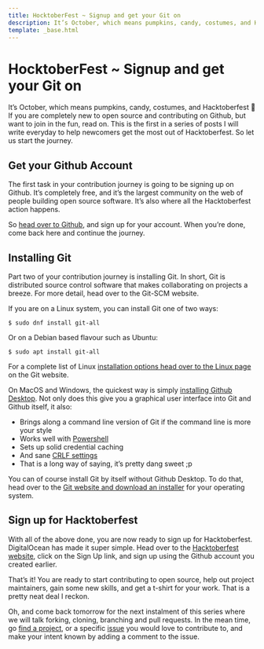 ```yaml
---
title: HocktoberFest ~ Signup and get your Git on
description: It’s October, which means pumpkins, candy, costumes, and Hacktoberfest 🎃 If you are completely new to open source and contributing on Github, but want to join in the fun, read on.
template: _base.html
---
```


# HocktoberFest ~ Signup and get your Git on

It’s October, which means pumpkins, candy, costumes, and Hacktoberfest 🎃 If you are completely new to open source and
contributing on Github, but want to join in the fun, read on. This is the first in a series of posts I will write
everyday to help newcomers get the most out of Hacktoberfest. So let us start the journey.

## Get your Github Account

The first task in your contribution journey is going to be signing up on Github. It’s completely free, and it’s the
largest community on the web of people building open source software. It’s also where all the Hacktoberfest action
happens.

So [head over to Github](https://github.com/), and sign up for your account. When you’re done, come back here and
continue the journey.

## Installing Git

Part two of your contribution journey is installing Git. In short, Git is distributed source control software that makes
collaborating on projects a breeze. For more detail, head over to the Git-SCM website.

If you are on a Linux system, you can install Git one of two ways:

<pre><code class="bash">$ sudo dnf install git-all</code></pre>

Or on a Debian based flavour such as Ubuntu:

<pre><code class="bash">$ sudo apt install git-all</code></pre>

For a complete list of Linux [installation options head over to the Linux page](https://git-scm.com/download/linux) on
the Git website.

On MacOS and Windows, the quickest way is simply [installing Github Desktop](https://desktop.github.com/). Not only does
this give you a graphical user interface into Git and Github itself, it also:

- Brings along a command line version of Git if the command line is more your style
- Works well with [Powershell](https://github.com/powershell/powershell)
- Sets up solid credential caching
- And sane [CRLF
  settings](https://stackoverflow.com/questions/1552749/difference-between-cr-lf-lf-and-cr-line-break-types)
- That is a long way of saying, it’s pretty dang sweet ;p

You can of course install Git by itself without Github Desktop. To do that, head over to the [Git website and download
an installer](https://git-scm.com/downloads) for your operating system.

## Sign up for Hacktoberfest

With all of the above done, you are now ready to sign up for Hacktoberfest. DigitalOcean has made it super simple. Head
over to the [Hacktoberfest website](https://hacktoberfest.digitalocean.com/), click on the Sign Up link, and sign up
using the Github account you created earlier.

That’s it! You are ready to start contributing to open source, help out project maintainers, gain some new skills, and
get a t-shirt for your work. That is a pretty neat deal I reckon.

Oh, and come back tomorrow for the next instalment of this series where we will talk forking, cloning, branching and
pull requests. In the mean time, go [find a project](https://hacktoberfest.digitalocean.com/#projects), or a specific
[issue](https://github.com/search?q=label:hacktoberfest+state:open+type:issue) you would love to contribute to, and make
your intent known by adding a comment to the issue.
